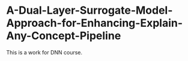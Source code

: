 # A-Dual-Layer-Surrogate-Model-Approach-for-Enhancing-Explain-Any-Concept-Pipeline
This is a work for DNN course.
